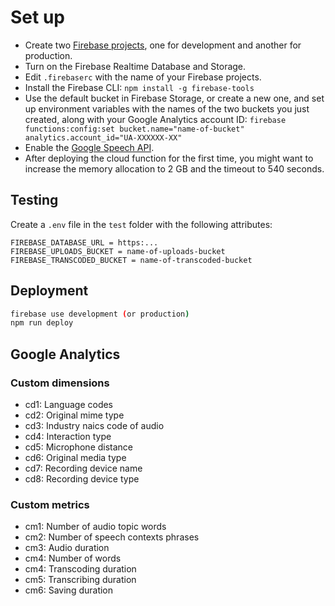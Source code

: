 # Set up

- Create two [Firebase projects](https://console.firebase.google.com/), one for development and another for production.
- Turn on the Firebase Realtime Database and Storage.
- Edit `.firebaserc` with the name of your Firebase projects.
- Install the Firebase CLI: `npm install -g firebase-tools`
- Use the default bucket in Firebase Storage, or create a new one, and set up environment variables with the names of the two buckets you just created, along with your Google Analytics account ID: `firebase functions:config:set bucket.name="name-of-bucket" analytics.account_id="UA-XXXXXX-XX"`
- Enable the [Google Speech API](https://console.developers.google.com/apis/api/speech.googleapis.com/overview).
- After deploying the cloud function for the first time, you might want to increase the memory allocation to 2 GB and the timeout to 540 seconds.

## Testing

Create a `.env` file in the `test` folder with the following attributes:

```
FIREBASE_DATABASE_URL = https:...
FIREBASE_UPLOADS_BUCKET = name-of-uploads-bucket
FIREBASE_TRANSCODED_BUCKET = name-of-transcoded-bucket
```

## Deployment

```sh
firebase use development (or production)
npm run deploy
```

## Google Analytics

### Custom dimensions

- cd1: Language codes
- cd2: Original mime type
- cd3: Industry naics code of audio
- cd4: Interaction type
- cd5: Microphone distance
- cd6: Original media type
- cd7: Recording device name
- cd8: Recording device type

### Custom metrics

- cm1: Number of audio topic words
- cm2: Number of speech contexts phrases
- cm3: Audio duration
- cm4: Number of words
- cm4: Transcoding duration
- cm5: Transcribing duration
- cm6: Saving duration
